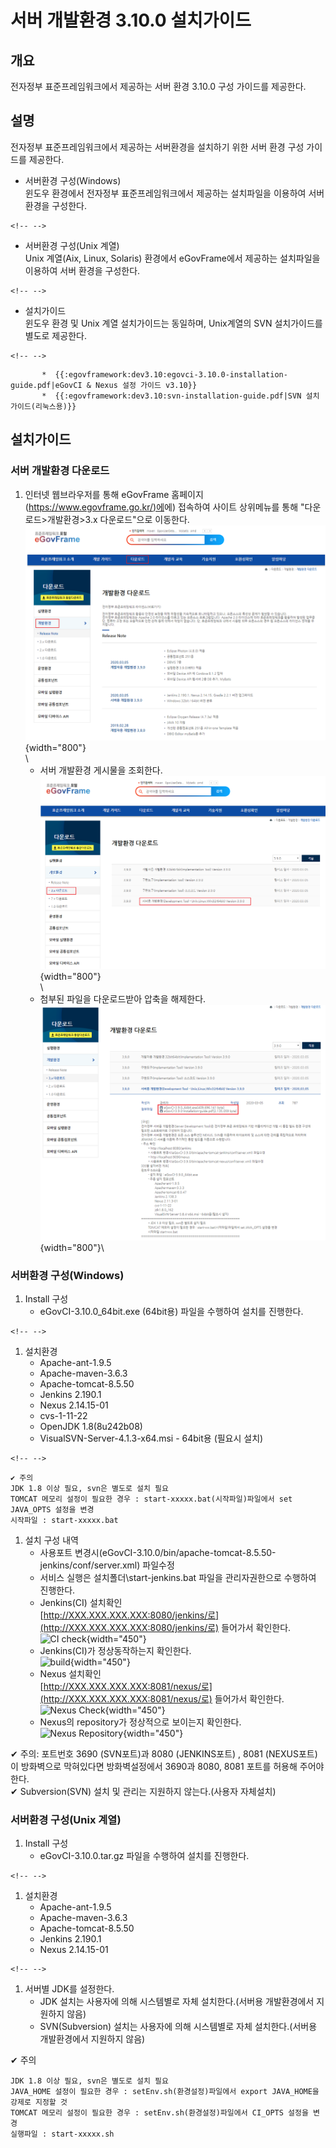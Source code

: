 # 서버 개발환경 3.10.0 설치가이드

## 개요

전자정부 표준프레임워크에서 제공하는 서버 환경 3.10.0 구성 가이드를
제공한다.

## 설명

전자정부 표준프레임워크에서 제공하는 서버환경을 설치하기 위한 서버 환경
구성 가이드를 제공한다.

-   서버환경 구성(Windows)\
    윈도우 환경에서 전자정부 표준프레임워크에서 제공하는 설치파일을
    이용하여 서버 환경을 구성한다.

```{=html}
<!-- -->
```
-   서버환경 구성(Unix 계열)\
    Unix 계열(Aix, Linux, Solaris) 환경에서 eGovFrame에서 제공하는
    설치파일을 이용하여 서버 환경을 구성한다.

```{=html}
<!-- -->
```
-   설치가이드\
    윈도우 환경 및 Unix 계열 설치가이드는 동일하며, Unix계열의 SVN
    설치가이드를 별도로 제공한다.

```{=html}
<!-- -->
```
           *  {{:egovframework:dev3.10:egovci-3.10.0-installation-guide.pdf|eGovCI & Nexus 설정 가이드 v3.10}}
           *  {{:egovframework:dev3.10:svn-installation-guide.pdf|SVN 설치 가이드(리눅스용)}}

## 설치가이드

### 서버 개발환경 다운로드

1.  인터넷 웹브라우저를 통해 eGovFrame
    홈페이지([https://www.egovframe.go.kr/)에](https://www.egovframe.go.kr/)에)
    접속하여 사이트 상위메뉴를 통해 "다운로드\>개발환경\>3.x
    다운로드\"으로 이동한다.\
    ![](/images/dev3.10/install_file_download0.png){width="800"}\
    \
    - 서버 개발환경 게시물을 조회한다.\
    ![](/images/dev3.10/install_file_download.png){width="800"}\
    \
    - 첨부된 파일을 다운로드받아 압축을 해제한다.\
    ![](/images/dev3.10/install_file_list_v3.10.png){width="800"}\

### 서버환경 구성(Windows)

1.  Install 구성
    -   eGovCI-3.10.0_64bit.exe (64bit용) 파일을 수행하여 설치를
        진행한다.

```{=html}
<!-- -->
```
1.  설치환경
    -   Apache-ant-1.9.5
    -   Apache-maven-3.6.3
    -   Apache-tomcat-8.5.50
    -   Jenkins 2.190.1
    -   Nexus 2.14.15-01
    -   cvs-1-11-22
    -   OpenJDK 1.8(8u242b08)
    -   VisualSVN-Server-4.1.3-x64.msi - 64bit용 (필요시 설치)

```{=html}
<!-- -->
```
    ✔ 주의
    JDK 1.8 이상 필요, svn은 별도로 설치 필요
    TOMCAT 메모리 설정이 필요한 경우 : start-xxxxx.bat(시작파일)파일에서 set JAVA_OPTS 설정을 변경
    시작파일 : start-xxxxx.bat

1.  설치 구성 내역
    -   사용포트
        변경시(eGovCI-3.10.0/bin/apache-tomcat-8.5.50-jenkins/conf/server.xml)
        파일수정
    -   서비스 실행은 설치폴더\\start-jenkins.bat 파일을 관리자권한으로
        수행하여 진행한다.
    -   Jenkins(CI) 설치확인\
        [http://XXX.XXX.XXX.XXX:8080/jenkins/로](http://XXX.XXX.XXX.XXX:8080/jenkins/로)
        들어가서 확인한다.\
        ![CI check](/egovframework/dev3.8/jenkins_확인.png){width="450"}
    -   Jenkins(CI)가 정상동작하는지 확인한다.\
        ![build](/egovframework/dev3.8/jenkins_정상.png){width="450"}
    -   Nexus 설치확인\
        [http://XXX.XXX.XXX.XXX:8081/nexus/로](http://XXX.XXX.XXX.XXX:8081/nexus/로)
        들어가서 확인한다.\
        ![Nexus
        Check](/egovframework/dev3.8/nexus.2.11.3-01_확인.png){width="450"}
    -   Nexus의 repository가 정상적으로 보이는지 확인한다.\
        ![Nexus
        Repository](/egovframework/dev3.8/nexus.2.11.3-01_정상.png){width="450"}

✔ 주의: 포트번호 3690 (SVN포트)과 8080 (JENKINS포트) , 8081
(NEXUS포트)이 방화벽으로 막혀있다면 방화벽설정에서 3690과 8080, 8081
포트를 허용해 주어야 한다.\
✔ Subversion(SVN) 설치 및 관리는 지원하지 않는다.(사용자 자체설치)

### 서버환경 구성(Unix 계열)

1.  Install 구성
    -   eGovCI-3.10.0.tar.gz 파일을 수행하여 설치를 진행한다.

```{=html}
<!-- -->
```
1.  설치환경
    -   Apache-ant-1.9.5
    -   Apache-maven-3.6.3
    -   Apache-tomcat-8.5.50
    -   Jenkins 2.190.1
    -   Nexus 2.14.15-01

```{=html}
<!-- -->
```
1.  서버별 JDK를 설정한다.
    -   JDK 설치는 사용자에 의해 시스템별로 자체 설치한다.(서버용
        개발환경에서 지원하지 않음)
    -   SVN(Subversion) 설치는 사용자에 의해 시스템별로 자체
        설치한다.(서버용 개발환경에서 지원하지 않음)

✔ 주의

    JDK 1.8 이상 필요, svn은 별도로 설치 필요
    JAVA_HOME 설정이 필요한 경우 : setEnv.sh(환경설정)파일에서 export JAVA_HOME을 강제로 지정할 것
    TOMCAT 메모리 설정이 필요한 경우 : setEnv.sh(환경설정)파일에서 CI_OPTS 설정을 변경 
    실행파일 : start-xxxxx.sh
